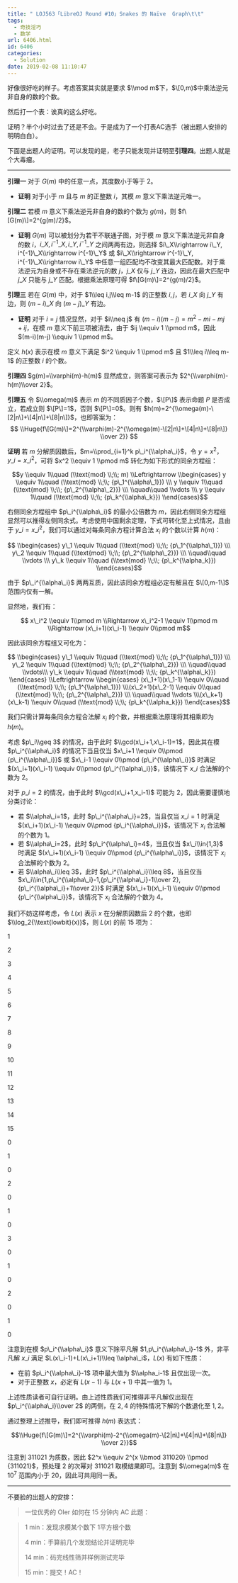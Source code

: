 ```yaml
---
title: " LOJ563「LibreOJ Round #10」Snakes 的 Naïve  Graph\t\t"
tags:
  - 奇技淫巧
  - 数学
url: 6406.html
id: 6406
categories:
  - Solution
date: 2019-02-08 11:10:47
---
```


好像很好吃的样子。考虑答案其实就是要求 $\\mod m$下，$\[0,m)$中乘法逆元非自身的数的个数。

然后打一个表：诶真的这么好吃。

证明？半个小时过去了还是不会。于是成为了一个打表AC选手（被出题人安排的明明白白）。

下面是出题人的证明。可以发现的是，老子只能发现并证明至**引理四**。出题人就是个大毒瘤。

* * *

**引理一** 对于 $G(m)$ 中的任意一点，其度数小于等于 $2$。

*   **证明** 对于小于 $m$ 且与 $m$ 的正整数 $i$，其模 $m​$ 意义下乘法逆元唯一。

**引理二** 若模 $m$ 意义下乘法逆元非自身的数的个数为 $g(m)$，则 $f\[G(m)\]=2^{g(m)/2}$。

*   **证明** $G(m)$ 可以被划分为若干不联通子图，对于模 $m$ 意义下乘法逆元非自身的数 $i$，$i\_X, i^{-1}\_X, i\_Y, i^{-1}\_Y$ 之间两两有边，则选择 $i\_X\\rightarrow i\_Y, i^{-1}\_X\\rightarrow i^{-1}\_Y$ 或 $i\_X\\rightarrow i^{-1}\_Y, i^{-1}\_X\\rightarrow i\_Y$ 中任意一组匹配均不改变其最大匹配数。对于乘法逆元为自身或不存在乘法逆元的数 $j$，$j\_X$ 仅与 $j\_Y$ 连边，因此在最大匹配中 $j\_X$ 只能与 $j\_Y$ 匹配。根据乘法原理可得 $f\[G(m)\]=2^{g(m)/2}$。

**引理三** 若在 $G(m)$ 中，对于 $1\\leq i,j\\leq m-1$ 的正整数 $i,j$，若 $i\_X$ 向 $j\_Y$ 有边，则 $(m-i)\_X$ 向 $(m-j)\_Y$ 有边。

*   **证明** 对于 $i=j$ 情况显然，对于 $i\\neq j$ 有 $(m-i)(m-j)=m^2-mi-mj+ij$，在模 $m$ 意义下前三项被消去，由于 $ij \\equiv 1 \\pmod m$，因此 $(m-i)(m-j) \\equiv 1 \\pmod m$。

定义 $h(x)$ 表示在模 $m$ 意义下满足 $i^2 \\equiv 1 \\pmod m$ 且 $1\\leq i\\leq m-1$ 的正整数 $i$ 的个数。

**引理四** $g(m)=\\varphi(m)-h(m)$ 显然成立，则答案可表示为 $2^{\\varphi(m)-h(m)\\over 2}$。

**引理五** 令 $\\omega(m)$ 表示 $m$ 的不同质因子个数，$\[P\]$ 表示命题 $P$ 是否成立，若成立则 $\[P\]=1$，否则 $\[P\]=0$。则有 $h(m)=2^{\\omega(m)-\[2|n\]+\[4|n\]+\[8|n\]}$，也即答案为：  
$$  
\\Huge{f\[G(m)\]=2^{\\varphi(m)-2^{\\omega(m)-\[2|n\]+\[4|n\]+\[8|n\]} \\over 2}}  
$$

**证明** 若 $m$ 分解质因数后，$m=\\prod_{i=1}^k p\_i^{\\alpha\_i}$，令 $y=x^2$，$y\_i=x\_i^2$，可将 $x^2 \\equiv 1 \\pmod m​$ 转化为如下形式的同余方程组：

$$y \\equiv 1\\quad (\\text{mod} \\;\\; m) \\Leftrightarrow \\begin{cases} y \\equiv 1\\quad (\\text{mod} \\;\\; {p\_1^{\\alpha\_1}}) \\\ y \\equiv 1\\quad (\\text{mod} \\;\\; {p\_2^{\\alpha\_2}}) \\\ \\quad\\quad \\vdots \\\ y \\equiv 1\\quad (\\text{mod} \\;\\; {p\_k^{\\alpha\_k}}) \\end{cases}$$

右侧同余方程组中 $p\_i^{\\alpha\_i}$ 的最小公倍数为 $m$，因此右侧同余方程组显然可以推得左侧同余式。考虑使用中国剩余定理，下式可转化至上式情况，且由于 $y\_i=x\_i^2$，我们可以通过对每条同余方程计算合法 $x_i$ 的个数以计算 $h(m)$：

$$ \\begin{cases} y\_1 \\equiv 1\\quad (\\text{mod} \\;\\; {p\_1^{\\alpha\_1}}) \\\ y\_2 \\equiv 1\\quad (\\text{mod} \\;\\; {p\_2^{\\alpha\_2}}) \\\ \\quad\\quad \\vdots \\\ y\_k \\equiv 1\\quad (\\text{mod} \\;\\; {p\_k^{\\alpha_k}}) \\end{cases}$$

由于 $p\_i^{\\alpha\_i}$ 两两互质，因此该同余方程组必定有解且在 $\[0,m-1\]$ 范围内仅有一解。

显然地，我们有：

$$ x\_i^2 \\equiv 1\\pmod m \\Rightarrow x\_i^2-1 \\equiv 1\\pmod m \\Rightarrow (x\_i+1)(x\_i-1) \\equiv 0\\pmod m$$

因此该同余方程组又可化为：

$$ \\begin{cases} y\_1 \\equiv 1\\quad (\\text{mod} \\;\\; {p\_1^{\\alpha\_1}}) \\\ y\_2 \\equiv 1\\quad (\\text{mod} \\;\\; {p\_2^{\\alpha\_2}}) \\\ \\quad\\quad \\vdots\\\ y\_k \\equiv 1\\quad (\\text{mod} \\;\\; {p\_k^{\\alpha\_k}}) \\end{cases} \\Leftrightarrow \\begin{cases} (x\_1+1)(x\_1-1) \\equiv 0\\quad (\\text{mod} \\;\\; {p\_1^{\\alpha\_1}}) \\\(x\_2+1)(x\_2-1) \\equiv 0\\quad (\\text{mod} \\;\\; {p\_2^{\\alpha\_2}}) \\\ \\quad\\quad \\vdots \\\(x\_k+1)(x\_k-1) \\equiv 0\\quad (\\text{mod} \\;\\; {p\_k^{\\alpha_k}}) \\end{cases}$$

我们只需计算每条同余方程合法解 $x_i$ 的个数，并根据乘法原理将其相乘即为 $h(m)$。

考虑 $p\_i\\geq 3$ 的情况，由于此时 $\\gcd(x\_i+1,x\_i-1)=1$，因此其在模 $p\_i^{\\alpha\_i}$ 的情况下当且仅当 $x\_i+1 \\equiv 0\\pmod {p\_i^{\\alpha\_i}}$ 或 $x\_i-1 \\equiv 0\\pmod {p\_i^{\\alpha\_i}}$ 时满足 $(x\_i+1)(x\_i-1) \\equiv 0\\pmod {p\_i^{\\alpha\_i}}$，该情况下 $x\_i$ 合法解的个数为 $2$。

对于 $p\_i=2$ 的情况，由于此时 $\\gcd(x\_i+1,x_i-1)$ 可能为 $2$，因此需要谨慎地分类讨论：

*   若 $\\alpha\_i=1$，此时 $p\_i^{\\alpha\_i}=2$，当且仅当 $x\_i=1$ 时满足 $(x\_i+1)(x\_i-1) \\equiv 0\\pmod {p\_i^{\\alpha\_i}}$，该情况下 $x_i$ 合法解的个数为 $1$。
*   若 $\\alpha\_i=2$，此时 $p\_i^{\\alpha\_i}=4$，当且仅当 $x\_i\\in{1,3}$ 时满足 $(x\_i+1)(x\_i-1) \\equiv 0\\pmod {p\_i^{\\alpha\_i}}$，该情况下 $x_i$ 合法解的个数为 $2$。
*   若 $\\alpha\_i\\leq 3$，此时 $p\_i^{\\alpha\_i}\\leq 8$，当且仅当 $x\_i\\in{1,p\_i^{\\alpha\_i}-1,{p\_i^{\\alpha\_i}-1\\over 2},{p\_i^{\\alpha\_i}+1\\over 2}}$ 时满足 $(x\_i+1)(x\_i-1) \\equiv 0\\pmod {p\_i^{\\alpha\_i}}$，该情况下 $x_i$ 合法解的个数为 $4$。

我们不妨这样考虑，令 $L(x)$ 表示 $x$ 在分解质因数后 $2$ 的个数，也即 $\\log_2{\\text{lowbit}(x)}$，则 $L(x)$ 的前 $15$ 项为：

$1$

$2$

$3$

$4$

$5$

$6$

$7$

$8$

$9$

$10$

$11$

$12$

$13$

$14$

$15$

$0$

$1$

$0$

$2$

$0$

$1$

$0$

$3$

$0$

$1$

$0$

$2$

$0$

$1$

$0$

注意到在模 $p\_i^{\\alpha\_i}$ 意义下除平凡解 $1,p\_i^{\\alpha\_i}-1$ 外，非平凡解 $x\_i$ 满足 $L(x\_i-1)+L(x\_i+1)\\leq \\alpha\_i$，$L(x)$ 有如下性质：

*   在前 $p\_i^{\\alpha\_i}-1$ 项中最大值为 $\\alpha_i-1$ 且仅出现一次。
*   对于正整数 $x$，必定有 $L(x-1)$ 与 $L(x+1)$ 中其一值为 $1$。

上述性质读者可自行证明。由上述性质我们可推得非平凡解仅出现在 $p\_i^{\\alpha\_i}\\over 2$ 的两侧，在 $2,4$ 的特殊情况下解的个数退化至 $1,2$。

通过整理上述推导，我们即可推得 $h(m)​$ 表达式：

$$\\Huge{f\[G(m)\]=2^{\\varphi(m)-2^{\\omega(m)-\[2|n\]+\[4|n\]+\[8|n\]} \\over 2}}$$

注意到 $311021$ 为质数，因此 $2^x \\equiv 2^{x \\bmod 311020} \\pmod {311021}$，预处理 $2$ 的次幂对 $311021$ 取模结果即可。注意到 $\\omega(m)$ 在 $10^7$ 范围内小于 $20$，因此可共用同一表。

* * *

不要脸的出题人的安排：

> 一位优秀的 OIer 如何在 15 分钟内 AC 此题：

> 1 min：发现求模某个数下 $1​$ 平方根个数
> 
> 4 min：手算前几个发现结论并证明完毕
> 
> 14 min：码完线性筛并样例测试完毕
> 
> 15 min：提交！AC！